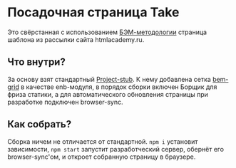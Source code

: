 # Посадочная страница Take

Это свёрстанная с использованием [БЭМ-методологии](https://ru.bem.info/method/) страница шаблона из рассылки сайта htmlacademy.ru.

## Что внутри?

За основу взят стандартный [Project-stub](https://github.com/bem/project-stub/). К нему добавлена сетка [bem-grid](https://github.com/bem-contrib/bem-grid/) в качестве enb-модуля, в порядок сборки включен Борщик для фриза статики, а для автоматического обновления страницы при разработке подключен browser-sync.

## Как собрать?

Сборка ничем не отличается от стандартной. `npm i` установит зависимости, `npm start` запустит разработческий сервер, обернёт его browser-sync'ом, и откроет собранную страницу в браузере.
